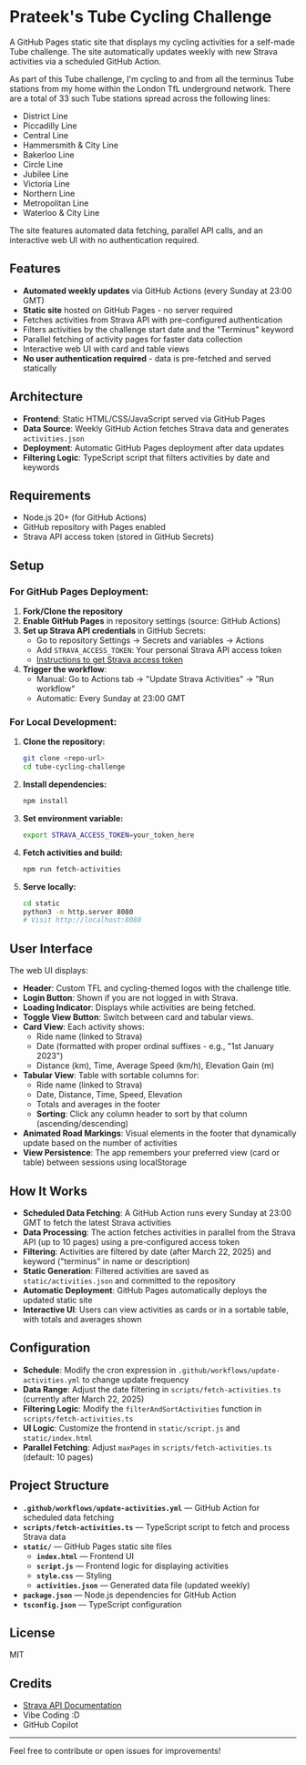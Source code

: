 # Prateek's Tube Cycling Challenge

A GitHub Pages static site that displays my cycling activities for a self-made Tube challenge. The site automatically updates weekly with new Strava activities via a scheduled GitHub Action.

As part of this Tube challenge, I'm cycling to and from all the terminus Tube stations from my home within the London TfL underground network.
There are a total of 33 such Tube stations spread across the following lines:
- District Line
- Piccadilly Line
- Central Line
- Hammersmith & City Line
- Bakerloo Line
- Circle Line
- Jubilee Line
- Victoria Line
- Northern Line
- Metropolitan Line
- Waterloo & City Line

The site features automated data fetching, parallel API calls, and an interactive web UI with no authentication required.

## Features
- **Automated weekly updates** via GitHub Actions (every Sunday at 23:00 GMT)
- **Static site** hosted on GitHub Pages - no server required
- Fetches activities from Strava API with pre-configured authentication
- Filters activities by the challenge start date and the "Terminus" keyword
- Parallel fetching of activity pages for faster data collection
- Interactive web UI with card and table views
- **No user authentication required** - data is pre-fetched and served statically

## Architecture
- **Frontend**: Static HTML/CSS/JavaScript served via GitHub Pages
- **Data Source**: Weekly GitHub Action fetches Strava data and generates `activities.json`
- **Deployment**: Automatic GitHub Pages deployment after data updates
- **Filtering Logic**: TypeScript script that filters activities by date and keywords

## Requirements
- Node.js 20+ (for GitHub Actions)
- GitHub repository with Pages enabled
- Strava API access token (stored in GitHub Secrets)

## Setup

### For GitHub Pages Deployment:
1. **Fork/Clone the repository**
2. **Enable GitHub Pages** in repository settings (source: GitHub Actions)
3. **Set up Strava API credentials** in GitHub Secrets:
   - Go to repository Settings → Secrets and variables → Actions
   - Add `STRAVA_ACCESS_TOKEN`: Your personal Strava API access token
   - [Instructions to get Strava access token](https://developers.strava.com/docs/getting-started/#account)
4. **Trigger the workflow**:
   - Manual: Go to Actions tab → "Update Strava Activities" → "Run workflow"
   - Automatic: Every Sunday at 23:00 GMT

### For Local Development:
1. **Clone the repository:**
   ```sh
   git clone <repo-url>
   cd tube-cycling-challenge
   ```

2. **Install dependencies:**
   ```sh
   npm install
   ```

3. **Set environment variable:**
   ```sh
   export STRAVA_ACCESS_TOKEN=your_token_here
   ```

4. **Fetch activities and build:**
   ```sh
   npm run fetch-activities
   ```

5. **Serve locally:**
   ```sh
   cd static
   python3 -m http.server 8080
   # Visit http://localhost:8080
   ```

## User Interface
The web UI displays:
- **Header**: Custom TFL and cycling-themed logos with the challenge title.
- **Login Button**: Shown if you are not logged in with Strava.
- **Loading Indicator**: Displays while activities are being fetched.
- **Toggle View Button**: Switch between card and tabular views.
- **Card View**: Each activity shows:
  - Ride name (linked to Strava)
  - Date (formatted with proper ordinal suffixes - e.g., "1st January 2023")
  - Distance (km), Time, Average Speed (km/h), Elevation Gain (m)
- **Tabular View**: Table with sortable columns for:
  - Ride name (linked to Strava)
  - Date, Distance, Time, Speed, Elevation
  - Totals and averages in the footer
  - **Sorting**: Click any column header to sort by that column (ascending/descending)
- **Animated Road Markings**: Visual elements in the footer that dynamically update based on the number of activities
- **View Persistence**: The app remembers your preferred view (card or table) between sessions using localStorage

## How It Works
- **Scheduled Data Fetching**: A GitHub Action runs every Sunday at 23:00 GMT to fetch the latest Strava activities
- **Data Processing**: The action fetches activities in parallel from the Strava API (up to 10 pages) using a pre-configured access token
- **Filtering**: Activities are filtered by date (after March 22, 2025) and keyword ("terminus" in name or description)
- **Static Generation**: Filtered activities are saved as `static/activities.json` and committed to the repository
- **Automatic Deployment**: GitHub Pages automatically deploys the updated static site
- **Interactive UI**: Users can view activities as cards or in a sortable table, with totals and averages shown

## Configuration
- **Schedule**: Modify the cron expression in `.github/workflows/update-activities.yml` to change update frequency
- **Data Range**: Adjust the date filtering in `scripts/fetch-activities.ts` (currently after March 22, 2025)
- **Filtering Logic**: Modify the `filterAndSortActivities` function in `scripts/fetch-activities.ts`
- **UI Logic**: Customize the frontend in `static/script.js` and `static/index.html`
- **Parallel Fetching**: Adjust `maxPages` in `scripts/fetch-activities.ts` (default: 10 pages)

## Project Structure
- **`.github/workflows/update-activities.yml`** — GitHub Action for scheduled data fetching
- **`scripts/fetch-activities.ts`** — TypeScript script to fetch and process Strava data
- **`static/`** — GitHub Pages static site files
  - **`index.html`** — Frontend UI
  - **`script.js`** — Frontend logic for displaying activities
  - **`style.css`** — Styling
  - **`activities.json`** — Generated data file (updated weekly)
- **`package.json`** — Node.js dependencies for GitHub Action
- **`tsconfig.json`** — TypeScript configuration

## License
MIT

## Credits
- [Strava API Documentation](https://developers.strava.com/docs/)
- Vibe Coding :D
- GitHub Copilot

---

Feel free to contribute or open issues for improvements!